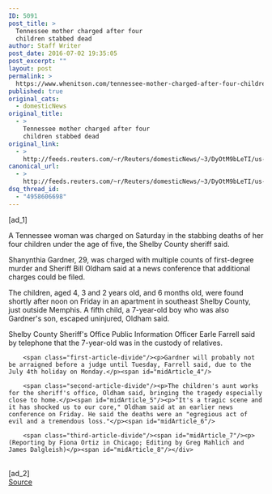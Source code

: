 ```yaml
---
ID: 5091
post_title: >
  Tennessee mother charged after four
  children stabbed dead
author: Staff Writer
post_date: 2016-07-02 19:35:05
post_excerpt: ""
layout: post
permalink: >
  https://www.whenitson.com/tennessee-mother-charged-after-four-children-stabbed-dead/
published: true
original_cats:
  - domesticNews
original_title:
  - >
    Tennessee mother charged after four
    children stabbed dead
original_link:
  - >
    http://feeds.reuters.com/~r/Reuters/domesticNews/~3/DyOtM9bLeTI/us-tennessee-crime-idUSKCN0ZI0NH
canonical_url:
  - >
    http://feeds.reuters.com/~r/Reuters/domesticNews/~3/DyOtM9bLeTI/us-tennessee-crime-idUSKCN0ZI0NH
dsq_thread_id:
  - "4958606698"
---
```

 [ad_1]
<br><div id="articleText">
<span id="midArticle_start"/>

<span class="focusParagraph" readability="4"><p><span class="articleLocatio&lt;/span&gt;n">A Tennessee woman was charged on Saturday in the stabbing deaths of her four children under the age of five, the Shelby County sheriff said.</span></p></span><span id="midArticle_0"/><p>Shanynthia Gardner, 29, was charged with multiple counts of first-degree murder and Sheriff Bill Oldham said at a news conference that additional charges could be filed.</p><span id="midArticle_1"/><p>The children, aged 4, 3 and 2 years old, and 6 months old, were found shortly after noon on Friday in an apartment in southeast Shelby County, just outside Memphis. A fifth child, a 7-year-old boy who was also Gardner's son, escaped uninjured, Oldham said. </p><span id="midArticle_2"/><p>Shelby County Sheriff's Office Public Information Officer Earle Farrell said by telephone that the 7-year-old was in the custody of relatives.</p><span id="midArticle_3"/>
        
        <span class="first-article-divide"/><p>Gardner will probably not be arraigned before a judge until Tuesday, Farrell said, due to the July 4th holiday on Monday.</p><span id="midArticle_4"/>
        
        <span class="second-article-divide"/><p>The children's aunt works for the sheriff's office, Oldham said, bringing the tragedy especially close to home.</p><span id="midArticle_5"/><p>"It's a tragic scene and it has shocked us to our core," Oldham said at an earlier news conference on Friday. He said the deaths were an "egregious act of evil and a tremendous loss."</p><span id="midArticle_6"/>
        
        <span class="third-article-divide"/><span id="midArticle_7"/><p> (Reporting by Fiona Ortiz in Chicago; Editing by Greg Mahlich and James Dalgleish)</p><span id="midArticle_8"/></div>
<br>[ad_2]
<br><a href="http://feeds.reuters.com/~r/Reuters/domesticNews/~3/DyOtM9bLeTI/us-tennessee-crime-idUSKCN0ZI0NH">Source </a>